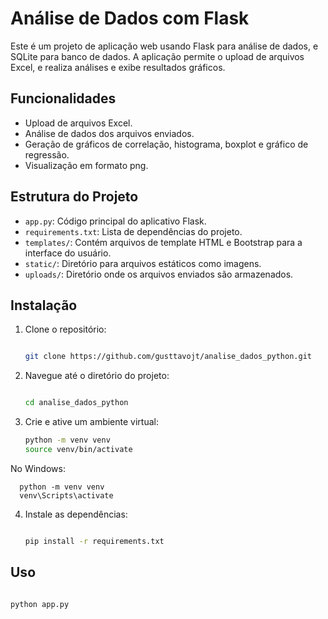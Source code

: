 # Análise de Dados com Flask

Este é um projeto de aplicação web usando Flask para análise de dados, e SQLite para banco de dados. A aplicação permite o upload de arquivos Excel, e realiza análises e exibe resultados gráficos.

## Funcionalidades

- Upload de arquivos Excel.
- Análise de dados dos arquivos enviados.
- Geração de gráficos de correlação, histograma, boxplot e gráfico de regressão.
- Visualização em formato png.

## Estrutura do Projeto

- `app.py`: Código principal do aplicativo Flask.
- `requirements.txt`: Lista de dependências do projeto.
- `templates/`: Contém arquivos de template HTML e Bootstrap para a interface do usuário.
- `static/`: Diretório para arquivos estáticos como imagens.
- `uploads/`: Diretório onde os arquivos enviados são armazenados.



## Instalação

1. Clone o repositório:

   ```bash

   git clone https://github.com/gusttavojt/analise_dados_python.git

2. Navegue até o diretório do projeto:
   
   ```bash

   cd analise_dados_python

3. Crie e ative um ambiente virtual:

   ```bash
   python -m venv venv
   source venv/bin/activate
 No Windows: 
    
      python -m venv venv
      venv\Scripts\activate

4. Instale as dependências:
  
   ```bash

   pip install -r requirements.txt

## Uso
 
  ```bash

  python app.py
